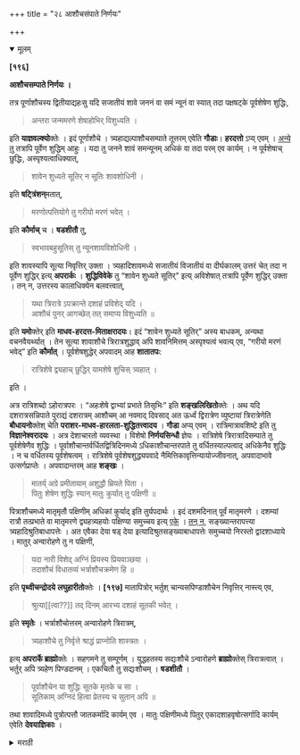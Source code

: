 +++
title = "२८ आशौचसंपाते निर्णयः"

+++

<details open><summary>मूलम्</summary>

**[१९६]**

**आशौचसम्पाते निर्णयः ।**

तत्र पूर्णाशौचस्य द्वितीयाद्यहःसु यदि सजातीयं शावे जननं वा समं न्यूनं वा स्यात् तदा पक्षषट्के पूर्वशेषेण शुद्धिः,

> अन्तरा जन्ममरणे शेषाहोभिर् विशुध्यति ।

इति **याज्ञवल्क्यो**क्तेः । इदं पूर्णाशौचे । त्र्यहाद्यल्पाशौचसम्पाते तूत्तरम् एवेति **गौडाः**। **हरदत्तो** ऽप्य् एवम् । <u>अन्ये तु</u> तत्रापि पूर्वेण शुद्धिम् आहुः । यदा तु जनने शावं समन्यूनम् अधिकं वा तदा परम् एव कार्यम् । न पूर्वशेषाच् छुद्धिः, अस्पृश्यत्वाधिक्यात्, 

> शावेन शुध्यते सूतिर् न सूतिः शावशोधिनी ।

इति **षट्त्रिंशन्**मतात्,

> मरणोत्पत्तियोगे तु गरीयो मरणं भवेत् ।

इति **कौर्माच्** च । **षडशीतौ** तु,

> स्वभावबहुसूतिस् तु न्यूनशावविशोधिनी ।

इति शावस्यापि सूत्या निवृत्तिर् उक्ता । त्र्यहादिशावमध्ये सजातीयं विजातीयं वा दीर्घकालम् उत्तरं चेत् तदा न पूर्वेण शुद्धिर् इत्य् **अपरार्कः** । **शुद्धिविवेके** तु “शावेन शुध्यते सूतिर्” इत्य् अविशेषात् तत्रापि पूर्वेण शुद्धिर् उक्ता । तन् न, उत्तरस्य कालाधिक्येन बलवत्त्वात्,

> यथा त्रिरात्रे ऽपक्रान्ते दशाहं प्रविशेद् यदि ।  
आशौचं पुनर् आगच्छेत् तत् समाप्य विशुध्यति ॥

इति **यमो**क्तेर् इति **माधव-हरदत्त-मिताक्षरादयः**। इदं “शावेन शुध्यते सूतिर्” अस्य बाधकम्, अन्यथा वचनवैयर्थ्यात् । तेन सूत्या शावाशौचे त्रिरात्रशुद्धाव् अपि शावनिमित्तम् अस्पृश्यत्वं भवत्य् एव, “गरीयो मरणं भवेद्” इति **कौर्मात्** । पूर्वशेषशुद्धेर् अपवादम् आह **शातातपः**:

> रात्रिशेषे द्व्यहाच् छुद्धिर् यामशेषे शुचिस् त्र्यहात् । 

इति ।

अत्र रात्रिशब्दो ऽहोरात्रपरः । “अहःशेषे द्वाभ्यां प्रभाते तिसृभिः” इति **शङ्खलिखितो**क्तेः । अथ यदि दशरात्रसन्निपाते पुराद्यं दशरात्रम् आशौचम् आ नवमाद् दिवसाद् अत ऊर्ध्वं द्विरात्रेण व्युष्टायां त्रिरात्रेणेति **बौधायनो**क्तेश् चेति **पराशर-माधव-हारलता-शुद्धितत्त्वादय** । **गौडा** अप्य् एवम् । रात्रिमात्रावशिष्टे इति तु **विज्ञानेश्वरादयः** । अत्र देशाचारतो व्यवस्था । विशेषो **निर्णयसिन्धौ** ज्ञेयः । रात्रिशेषे त्रिरात्रादिसम्पाते तु पूर्वशेषेणैव शुद्धिः । पूर्वाशौचान्तर्वर्धितद्वित्रिदिनमध्ये ऽधिकाशौचान्तरपाते तु वर्धितस्याल्पत्वाद् अधिकेनैव शुद्धिः । न च वर्धितस्य पूर्वशेषत्वम् । रात्रिशेषे पूर्वशेषशुद्ध्यपवादे नैमित्तिकावृत्तिन्यायोज्जीवनात्, अपवादाभावे उत्सर्गप्राप्तेः । अपवादान्तरम् आह **शङ्खः** ।

> मातर्य् अग्रे प्रमीतायाम् अशुद्धौ म्रियते पिता ।  
पितुः शेषेण शुद्धिः स्यान् मातुः कुर्यात् तु पक्षिणी ॥

पित्राशौचमध्ये मातृमृतौ पक्षिणीम् अधिकां कुर्याद् इति तुर्यपदार्थः । इदं दशमदिनात् पूर्वं मातृमरणे । दशम्यां रात्रौ तत्प्रभाते वा मातृमरणे द्व्यहत्र्यहयोः पक्षिण्या समुच्चय इत्य् <u>एके</u> । <u>तन् न</u>, सङ्ख्यान्तरापत्त्या त्र्यहादिश्रुतिबाधापत्तेः । अत एवैका देया षड् देया इत्यादिश्रुतसङ्ख्याबाधापत्तेः समुच्चयो निरस्तो द्वादशाध्याये । मातुर् अन्वारोहणे तु न पक्षिणी,

> यदा नारी विशेद् अग्निं प्रियस्य प्रियवाञ्छया ।  
तदाशौचं विधातव्यं भर्त्राशौचक्रमेण हि ॥

इति **पृथ्वीचन्द्रोदये** **लघुहारीतो**क्तेः । **[१९७]** मातापित्रोर् भर्तुश् चान्यसपिण्डाशौचेन निवृत्तिर् नास्त्य् एव,

> श्रुत्या[[त्वा??]] तद् दिनम् आरभ्य दशाहं सूतकी भवेत् ।

इति **स्मृतेः** । भर्त्राशौचोत्तरम् अन्वारोहणे त्रिरात्रम्,

> त्र्यहाशौचे तु निर्वृत्ते श्राद्धं प्राप्नोति शास्त्रतः ।

इत्य् **अपरार्के ब्राह्मो**क्तेः । सहगमने तु सम्पूर्णम् । युद्धहतस्य सद्यःशौचे ऽन्वारोहणे **ब्राह्मो**क्तेस् त्रिरात्रत्वात् । भर्तुर् अपि त्र्यहेण पिण्डदानम् । एकचितौ तु सद्यःशौचम् । **षडशीतौ** ।

> पूर्वाशौचेन या शुद्धिः सूतके मृतके च सा ।  
सूतिकाम् अग्निदं हित्वा प्रेतस्य च सुतान् अपि ॥

तथा शावादिमध्ये पुत्रोत्पत्तौ जातकर्मादि कार्यम् एव । मातुः पक्षिणीमध्ये पितुर् एकादशाहवृषोत्सर्गादि कार्यम् एवेति **देवयाज्ञिकाः** । 
</details>

<details><summary>मराठी</summary>

आतां आशौनसम्पाताचा निर्णय साङ्गतो. 

त्याम्त पूर्णाशौचाच्या दुस-या दिवसापासून पुढे सजातीय सूतक किंवा मृतक सम अथवा न्यून आले असेल तर, ३ मामपर्यम्त पूर्वाशौचान्ती शुद्धि होते; कारण,-'मृतकाम्त जन नाशौच किंवा सूतक व अन्य मृतक आल्यास पूर्वशेषाने शुद्धि होते," अमं याज्ञवल्क्य वचन आहे; परन्तु, हे पूर्णाशौचाचा सम्पात (एकाम्त दुसरे येणे) झाल्याम. "यहादि अ ल्पाशौचसम्पाताम्त तर,- उत्तराशौचानं शुद्धि,” असे गोड ह्मणतात. हरदत्तही अमेय ह्मणतो. अन्य तर, पूर्वाशौचानें शुद्धि माङ्गतात. ज्या वेळी जननाशीचाम्त सम न्यून किंवा अधिक मृतकाशीच येईल तेव्हां ते पूर्ण धरावेम्. पूर्वशेषाने शुद्धि होत नाहीम्; कारण, मृतकाम्त अस्पृश्यत्व अधिक आहे. "मृतका सूतक निवृत्त होते; पण सूनकानें मृतक निवृत्त होत नाही," अमं पत्रिंशन्मन आहे. “मरण व जनन याञ्चा योग झाल्यास पहिले विशेष आहे," अम्में कूर्मपुराणवनन आहे. पडशीतीत तर-- "विशेषसूतकानें न्यून मृतकाची निवृत्ति होते,” अमी मृतकाची मूतकाने निवृत्ति मां गितली आहे. " ३ दिवम वगरे मृतकाम्त मनातीय अथवा विजातीय अधिक द्वितीय आशौच असेल तर, पहिल्याने शुद्धि होत नाही," अमें अपरार्क ह्मणतो. शुदिविवे काम्त तर "मृतकार्ने सूतक निवृत्त होते, असा अविशेष आहे ह्मणून, पूर्वोक्त विषयाम्त प हिल्याने शुद्धि होते," असे साङ्गितले आहे. ते अप्रमाण होय; कारण,-पुढल्याचा काल अधिक असल्यावरून, त्यास सबलत्व आहे. जसे-"प्रथम आलेले त्रिरात्र आशौच चालू असून, त्याम्त जर, दशरात्र येईल तर दशरात्राची समाप्ति होताम्च शुद्ध होतो असें यमाचे वचन आहे." ह्मणून माधवहरदत्तमिताक्षरादिक हेच योग्य ह्मणतात. हे वचन-"मृतका में सूतकनिवृत्ति होते." या पत्रिंशन्मतस्थ वाक्याचें बाधक आहे असें जाणावेम्. नाही तर वचनन्यर्थता होईल. यावरून सूतकाम्त मृतक त्रिरात्र धरल्याने शुद्धि होते, तथापि तन्नि मित्तक अस्पृश्यत्व असतेच. कारण,-"मरणनिमित्तक आशौच सूतकाहून श्रेष्ठ आहे," असें कूर्मपुराणवचन आहे. पूर्वाशौचशेषानें शुद्धीविषयीं अपवाद शातातप साङ्गतो-" अहोरात्र शेष असेल तर २ दिवसान्नी, व १ प्रहर शेष असेल तर ३ दि. वसान्नी शुद्धि होते.” येथे जो रात्रिशब्द आहे तो अहोरात्रपर आहे. “ १ दिवस शेष असल्यास २ दिवसान्नी, सकाळी १ प्रहर शेष असल्यास ३ दिवसान्नी शुद्धि होते," अशी शङ्खलिखितोक्ति आहे. व " जर दशरात्राचा सन्निपात न होतां पहिले दशरात्र ९ दिवस झालेम्, नन्तर २ रात्रि गेल्याने शुद्ध होतो; परन्तु दुसऱ्या रात्रीच्या प्रातःकाळी तिसरे आले तर, त्रिरात्राने शुद्धि होते, " असें बौधायनवचन आहे. ह्मणून पराशर, माधव, हारलता व शुद्धितत्त्वादिक ह्मणतात. गोडही असेम्च ह्मणतात. "१ रात्र मात्र शिल्लक असल्यास पूर्वोक्त व्यवस्था योग्य आहे, " असें तर विज्ञानेश्वरादिक ह्मणतात. येथे देशाचारतः व्यवस्था. यान्तला विशेष निर्णयसिन्धूत जाणावा. १ रात्र शेष राहून त्याम्त अन्य त्रिरात्रादिकाञ्चा जर सम्पात झाला तर, पूर्वशेषानेच शुद्धि. पूर्वाशौचाम्त वाढि वलेल्या २ किंवा ३ दिवसाम्त अधिक दुसरे आल्यास, वाढिवल्याचे अल्पत्व असून, त्याचे आधिक्य आहे ह्मणून द्वितीयान्ती शुद्धि होते. यावरून, वर्धिताचे पूर्वशेषत्व १ रात्रशेषाम्त पूर्वशेष शुद्धीचा अपवाद असतां नैमित्तिक आवृत्ति होत नाहीम्; कारण, तसे करणे न्यायविरुद्ध आहे. अपवादाञ्चा अभाव असल्यास उत्सर्गतः प्राप्ति होईल. या विषयीं दुसरा अपवाद शङ्ख साङ्गतो-" माता प्रथम मेली असून तिच्या आशौचाम्त जर बाप मरेल तर, पितृशेषाने शुद्ध होतो, व मातेचे पक्षिणी धरावें." यावरून, पित्राशौचाम्त जर माता मेली तर १ पक्षिणी अधिक धरावे, असा या वाक्याच्या चतुर्थ चरणाचा अभिप्राय आहे. हे १० दिवसाम्पूर्वी माता मेली तर. " दहाव्या रात्री व ११ वे दिवशी प्रातःकाळी माता मेल्यास २ व ३ दिवसाञ्चा पक्षिणीशी समुच्चय करावा, " असे कित्येक ह्मणतात, ते योग्य नाही. कारण, आशौचदिनसङ्ख्या आली तर व्यहादिक श्रुतीञ्चा बाध होईल ह्मणून, " १ द्यावी, ६ द्याव्या, " इत्यादि वर्णित सङ्ख्याञ्चा बाध येईल ह्मणून मीमांसेच्या १२ व्या अध्यायाम्त जैमिनीने समुच्चयाचा निरास केला आहे. माता अन्वा. रोहण करील तर पक्षिणी नाहीम्; कारण, " जर पतीचे प्रिय करण्याच्या हेतुनें स्त्री अ मिप्रवेश करील तर, तिचे आशौच पतीप्रमाणे धरावेम्, " अशी पृथ्वीचन्द्रोदयाम्त लघु हारीतोक्ति आहे. माता पिता व पति याञ्चे आशौच अन्यसपिण्डाशौचाने निवृत्त होत नाही, कारण, " पूर्वोक्त तिघाञ्चे मरण श्रवण झाल्या दिवसापासून, १० दिवस अशुचि रहा, " असी स्मृति आहे. व " पतीच्या आशौचानन्तर, स्त्रीने अन्वारोहण केल्यास त्रिरात्र, व त्रिदिन असेल तर ते निवृत्त झाल्यावर श्राद्ध प्राप्त होते," असी अपराकाम्त ब्रह्मपुराणोक्ति आहे. जर तिने सहगमन केले असेल तर, आशौच सम्पूर्ण धरावेम्; कारण "युद्धहताचें तत्काल शौच, व अन्वारोहणी त्रिरात्र" ब्राह्मवचनाने प्राप्त होते. पतीने पिण्डदानही ३ दिवसान्नी. एक चिति असेल तर तत्काल शुद्धि. षडशीतीत-"सूतकाम्त व मृतकाम्त जी पूर्वाशौचानं शुद्धि होते ती बाळन्तीण व अग्निदानादिक क्रिया करणारा, व मृताचे पुत्र यांवाञ्चून होते. तमेम्च मृतकाम्त पुत्र झाल्यास तत्सम्बन्धि जातकर्मादिक आशी चान्तच करावें." "मातेच्या पक्षिणीत पित्यानें एकादशाहिक वृपोत्सर्गादिक करावें," अमें देवयाज्ञिक ह्मणतो. 
</details>